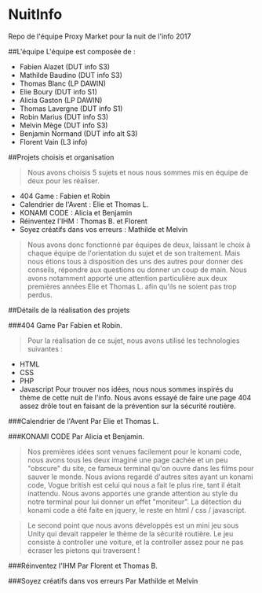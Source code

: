 # NuitInfo
Repo de l'équipe Proxy Market pour la nuit de l'info 2017

##L'équipe
L'équipe est composée de :
- Fabien Alazet (DUT info S3)
- Mathilde Baudino (DUT info S3)
- Thomas Blanc (LP DAWIN)
- Elie Boury (DUT info S1)
- Alicia Gaston (LP DAWIN)
- Thomas Lavergne (DUT info S1)
- Robin Marius (DUT info S3)
- Melvin Mège (DUT info S3)
- Benjamin Normand (DUT info alt S3)
- Florent Vain (L3 info)

##Projets choisis et organisation

>Nous avons choisis 5 sujets et nous nous sommes mis en équipe de deux pour les réaliser.

- 404 Game : Fabien et Robin
- Calendrier de l'Avent : Elie et Thomas L.
- KONAMI CODE : Alicia et Benjamin
- Réinventez l'IHM : Thomas B. et Florent
- Soyez créatifs dans vos erreurs : Mathilde et Melvin

>Nous avons donc fonctionné par équipes de deux, laissant le choix à chaque équipe de l'orientation du sujet et de 
son traitement. Mais nous étions tous à disposition des uns des autres pour donner des conseils, répondre aux questions
ou donner un coup de main. Nous avons notamment apporté une attention particulière aux deux premières années
Elie et Thomas L. afin qu'ils ne soient pas trop perdus.

##Détails de la réalisation des projets

###404 Game
Par Fabien et Robin.
>Pour la réalisation de ce sujet, nous avons utilisé les technologies suivantes :
  - HTML
  - CSS
  - PHP
  - Javascript
Pour trouver nos idées, nous nous sommes inspirés du thème de cette nuit de l'info.
Nous avons essayé de faire une page 404 assez drôle tout en faisant de la prévention sur la sécurité routière.


###Calendrier de l'Avent
Par Elie et Thomas L.

###KONAMI CODE
Par Alicia et Benjamin.

>Nos premières idées sont venues facilement pour le konami code, nous avons tous les deux imaginé une page cachée et un peu "obscure" 
du site, ce fameux terminal qu'on ouvre dans les films pour sauver le monde. Nous avions regardé d'autres sites ayant un konami code,
Vogue british est celui qui nous a fait le plus rire, tant il était inattendu. Nous avons apportés une grande attention au style
du notre terminal pour lui donner un effet "moniteur". La détection du konami code a été faite en jquery, le reste en html / css / javascript.

>Le second point que nous avons développés est un mini jeu sous Unity qui devait rappeler le thème de la sécurité routière. Le jeu
consiste à controller une voiture, et la controller assez pour ne pas écraser les pietons qui traversent !

###Réinventez l'IHM
Par Florent et Thomas B.

###Soyez créatifs dans vos erreurs
Par Mathilde et Melvin